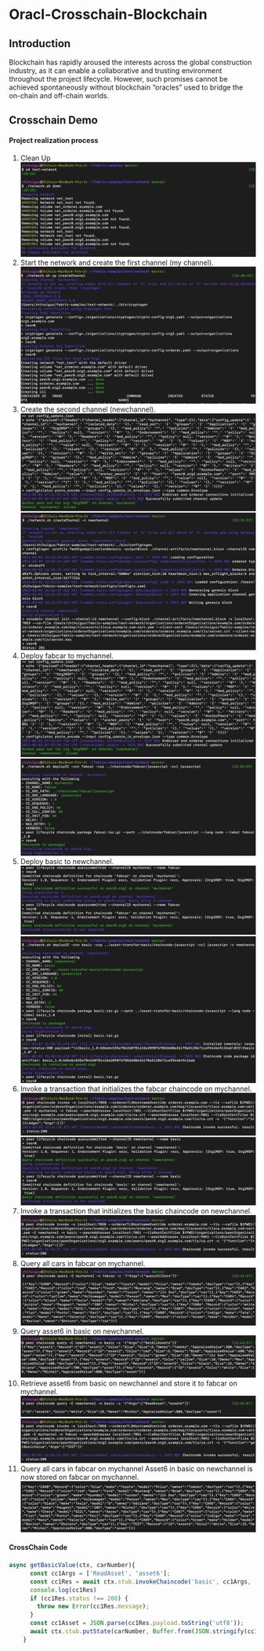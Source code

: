# Oracl-Crosschain-Blockchain

## Introduction
Blockchain has rapidly aroused the interests across the global construction industry, as it can enable a collaborative and trusting environment throughout the project lifecycle. However, such promises cannot be achieved spontaneously without blockchain “oracles” used to bridge the on-chain and off-chain worlds.

## Crosschain Demo

#### Project realization process
1. Clean Up
![P1](https://raw.githubusercontent.com/jeremyRZ/Oracl-Crosschain-Blockchain/main/Screen%20Shot/1.png)
1. Start the network and create the first channel (my channel).
![P1](https://raw.githubusercontent.com/jeremyRZ/Oracl-Crosschain-Blockchain/main/Screen%20Shot/2.png)
1. Create the second channel (newchannel).
![P1](https://raw.githubusercontent.com/jeremyRZ/Oracl-Crosschain-Blockchain/main/Screen%20Shot/3.png)
![P1](https://raw.githubusercontent.com/jeremyRZ/Oracl-Crosschain-Blockchain/main/Screen%20Shot/4.png)
1. Deploy fabcar to mychannel.
![P1](https://raw.githubusercontent.com/jeremyRZ/Oracl-Crosschain-Blockchain/main/Screen%20Shot/5.png)
![P1](https://raw.githubusercontent.com/jeremyRZ/Oracl-Crosschain-Blockchain/main/Screen%20Shot/6.png)
1. Deploy basic to newchannel.
![P1](https://raw.githubusercontent.com/jeremyRZ/Oracl-Crosschain-Blockchain/main/Screen%20Shot/7.png)
![P1](https://raw.githubusercontent.com/jeremyRZ/Oracl-Crosschain-Blockchain/main/Screen%20Shot/8.png)
1. Invoke a transaction that initializes the fabcar chaincode on mychannel.
![P1](https://raw.githubusercontent.com/jeremyRZ/Oracl-Crosschain-Blockchain/main/Screen%20Shot/9.png)
![P1](https://raw.githubusercontent.com/jeremyRZ/Oracl-Crosschain-Blockchain/main/Screen%20Shot/10.png)
1. Invoke a transaction that initializes the basic chaincode on newchannel.
![P1](https://raw.githubusercontent.com/jeremyRZ/Oracl-Crosschain-Blockchain/main/Screen%20Shot/11.png)
1. Query all cars in fabcar on mychannel.
![P1](https://raw.githubusercontent.com/jeremyRZ/Oracl-Crosschain-Blockchain/main/Screen%20Shot/12.png)
1. Query asset6 in basic on newchannel.
![P1](https://raw.githubusercontent.com/jeremyRZ/Oracl-Crosschain-Blockchain/main/Screen%20Shot/13.png)
1. Retrieve asset6 from basic on newchannel and store it to fabcar on mychannel.
![P1](https://raw.githubusercontent.com/jeremyRZ/Oracl-Crosschain-Blockchain/main/Screen%20Shot/14.png)
![P1](https://raw.githubusercontent.com/jeremyRZ/Oracl-Crosschain-Blockchain/main/Screen%20Shot/15.png)
1. Query all cars in fabcar on mychannel Asset6 in basic on newchannel is now stored on fabcar on mychannel.
![P1](https://raw.githubusercontent.com/jeremyRZ/Oracl-Crosschain-Blockchain/main/Screen%20Shot/16.png)

#### CrossChain Code
```javascript
async getBasicValue(ctx, carNumber){
      const cc1Args = ['ReadAsset', 'asset6'];
      const cc1Res = await ctx.stub.invokeChaincode('basic', cc1Args, 'newchannel');
      console.log(cc1Res)
      if (cc1Res.status !== 200) {
        throw new Error(cc1Res.message);
      }
      const cc1Asset = JSON.parse(cc1Res.payload.toString('utf8'));
      await ctx.stub.putState(carNumber, Buffer.from(JSON.stringify(cc1Asset)));
    }

```
